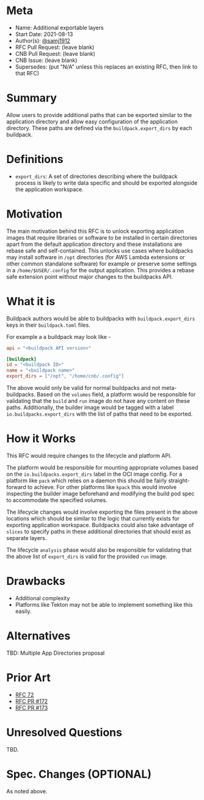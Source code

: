 # Meta
[meta]: #meta
- Name: Additional exportable layers
- Start Date: 2021-08-13
- Author(s): [@samj1912](https://github.com/samj1912)
- RFC Pull Request: (leave blank)
- CNB Pull Request: (leave blank)
- CNB Issue: (leave blank)
- Supersedes: (put "N/A" unless this replaces an existing RFC, then link to that RFC)

# Summary
[summary]: #summary

Allow users to provide additional paths that can be exported similar to the application directory and allow easy configuration of the application directory. These paths are defined via the `buildpack.export_dirs` by each buildpack.

# Definitions
[definitions]: #definitions

- `export_dirs`: A set of directories describing where the buildpack process is likely to write data specific and should be exported alongside the application workspace. 

# Motivation
[motivation]: #motivation

The main motivation behind this RFC is to unlock exporting application images that require libraries or software to be installed in certain directories apart from the default application directory and these installations are rebase safe and self-contained. This unlocks use cases where buildpacks may install software in `/opt` directories (for AWS Lambda extensions or other common standalone software) for example or preserve some settings in a `/home/$USER/.config` for the output application. This provides a rebase safe extension point without major changes to the buildpacks API.

# What it is
[what-it-is]: #what-it-is

Buildpack authors would be able to buildpacks with `buildpack.export_dirs` keys in their `buildpack.toml` files.

For example a a buildpack may look like - 

```toml
api = "<buildpack API version>"

[buildpack]
id = "<buildpack ID>"
name = "<buildpack name>"
export_dirs = ["/opt", "/home/cnb/.config"]
```

The above would only be valid for normal buildpacks and not meta-buildpacks. Based on the `volumes` field, a platform would be responsible for validating that the `build` and `run` image do not have any content on these paths. Additionally, the builder image would be tagged with a label `io.buildpacks.export_dirs` with the list of paths that need to be exported. 

# How it Works
[how-it-works]: #how-it-works

This RFC would require changes to the lifecycle and platform API.

The platform would be responsible for mounting appropriate volumes based on the `io.buildpacks.export_dirs` label in the OCI image config. For a platform like `pack` which relies on a daemon this should be fairly straight-forward to achieve. For other platforms like `kpack` this would involve inspecting the builder image beforehand and modifying the build pod spec to accommodate the specified volumes.

The lifecycle changes would involve exporting the files present in the above locations which should be similar to the logic that currently exists for exporting application workspace. Buildpacks could also take advantage of `slices` to specify paths in these additional directories that should exist as separate layers.

The lifecycle `analysis` phase would also be responsible for validating that the above list of `export_dirs` is valid for the provided `run` image.

# Drawbacks
[drawbacks]: #drawbacks

- Additional complexity
- Platforms like Tekton may not be able to implement something like this easily.

# Alternatives
[alternatives]: #alternatives

TBD: Multiple App Directories proposal

# Prior Art
[prior-art]: #prior-art

- [RFC 72](https://github.com/buildpacks/rfcs/blob/main/text/0072-image-workdir.md)
- [RFC PR #172](https://github.com/buildpacks/rfcs/pull/172)
- [RFC PR #173](https://github.com/buildpacks/rfcs/pull/173)

# Unresolved Questions
[unresolved-questions]: #unresolved-questions

TBD.

# Spec. Changes (OPTIONAL)
[spec-changes]: #spec-changes

As noted above.